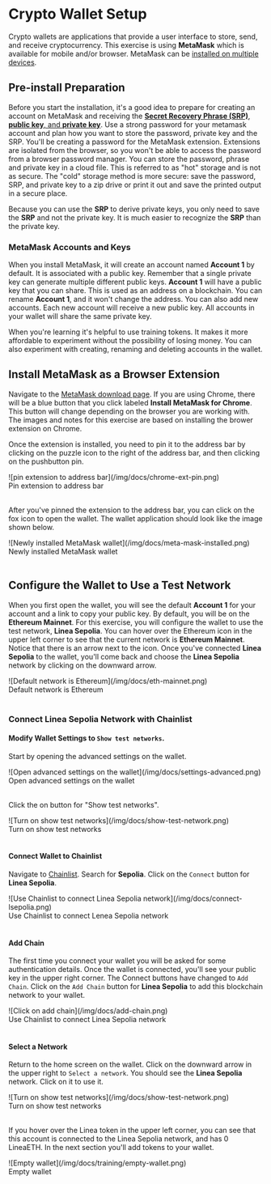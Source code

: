 # Crypto Wallet Setup

Crypto wallets are applications that provide a user interface to store, send, and receive cryptocurrency. This exercise is using **MetaMask** which is available for mobile and/or browser. MetaMask can be [installed on multiple devices](https://support.metamask.io/managing-my-wallet/using-metamask/using-the-same-metamask-wallet-on-multiple-devices/).

## Pre-install Preparation

Before you start the installation, it's a good idea to prepare for creating an account on MetaMask and receiving the [**Secret Recovery Phrase (SRP)**, **public key**, and **private key**](https://support.metamask.io/getting-started/user-guide-secret-recovery-phrase-password-and-private-keys/). Use a strong password for your metamask account and plan how you want to store the password, private key and the SRP.
You'll be creating a password for the MetaMask extension. Extensions are isolated from the browser, so you won't be able to access the password from a browser password manager. You can store the password, phrase and private key in a cloud file. This is referred to as "hot" storage and is not as secure. The "cold" storage method is more secure: save the password, SRP, and private key to a zip drive or print it out and save the printed output in a secure place.

Because you can use the **SRP** to derive private keys, you only need to save the **SRP** and not the private key. It is much easier to recognize the **SRP** than the private key.

### MetaMask Accounts and Keys

When you install MetaMask, it will create an account named **Account 1** by default. It is associated with a public key. Remember that a single private key can generate multiple different public keys. **Account 1** will have a public key that you can share. This is used as an address on a blockchain. You can rename **Account 1**, and it won't change the address. You can also add new accounts. Each new account will receive a new public key. All accounts in your wallet will share the same private key.

When you're learning it's helpful to use training tokens. It makes it more affordable to experiment without the possibility of losing money. You can also experiment with creating, renaming and deleting accounts in the wallet.

## Install MetaMask as a Browser Extension

Navigate to the [MetaMask download page](https://metamask.io/download/). If you are using Chrome, there will be a blue button that you click labeled **Install MetaMask for Chrome**. This button will change depending on the browser you are working with. The images and notes for this exercise are based on installing the brower extension on Chrome.

Once the extension is installed, you need to pin it to the address bar by clicking on the puzzle icon to the right of the address bar, and then clicking on the pushbutton pin.

<div style={{border:"2px solid black", width:"310px", margin: "0 auto"}}>
![pin extension to address bar](/img/docs/chrome-ext-pin.png)
</div>
<div style={{ width:"310px", margin: "0 auto"}}>
<figcaption>Pin extension to address bar</figcaption> 
</div>
<br/>

After you've pinned the extension to the address bar, you can click on the fox icon to open the wallet. The wallet application should look like the image shown below.

<div style={{border:"2px solid black", width:"310px", margin: "0 auto"}}>
![Newly installed MetaMask wallet](/img/docs/meta-mask-installed.png)
</div>
<div style={{ width:"310px", margin: "0 auto"}}>
<figcaption>Newly installed MetaMask wallet</figcaption> 
</div>
<br/>

## Configure the Wallet to Use a Test Network

When you first open the wallet, you will see the default **Account 1** for your account and a link to copy your public key. By default, you will be on the **Ethereum Mainnet**. For this exercise, you will configure the wallet to use the test network, **Linea Sepolia**. You can hover over the Ethereum icon in the upper left corner to see that the current network is **Ethereum Mainnet**. Notice that there is an arrow next to the icon. Once you've connected **Linea Sepolia** to the wallet, you'll come back and choose the **Linea Sepolia** network by clicking on the downward arrow.

<div style={{border:"2px solid black", width:"310px", margin: "0 auto"}}>
![Default network is Ethereum](/img/docs/eth-mainnet.png)
</div>
<div style={{ width:"310px", margin: "0 auto"}}>
<figcaption>Default network is Ethereum</figcaption> 
</div>
<br/>

### Connect Linea Sepolia Network with Chainlist

#### Modify Wallet Settings to `Show test networks`.

Start by opening the advanced settings on the wallet.

<div style={{border:"2px solid black", width:"310px", margin: "0 auto"}}>
![Open advanced settings on the wallet](/img/docs/settings-advanced.png)
</div>
<div style={{ width:"310px", margin: "0 auto"}}>
<figcaption>Open advanced settings on the wallet</figcaption> 
</div>
<br/>

Click the on button for "Show test networks".

<div style={{border:"2px solid black", width:"310px", margin: "0 auto"}}>
![Turn on show test networks](/img/docs/show-test-network.png)
</div>
<div style={{ width:"310px", margin: "0 auto"}}>
<figcaption>Turn on show test networks</figcaption> 
</div>
<br/>

#### Connect Wallet to Chainlist

Navigate to [Chainlist](https://chainid.network/). Search for **Sepolia**. Click on the `Connect` button for **Linea Sepolia**.

<div className="lg-img" style={{border:"2px solid black", margin: "0 auto"}}>
![Use Chainlist to connect Linea Sepolia network](/img/docs/connect-lsepolia.png)
</div>
<div className="lg-img" style={{margin: "0 auto"}}>
<figcaption className="lg-img">Use Chainlist to connect Lenea Sepolia network</figcaption> 
</div>
<br/>

#### Add Chain

The first time you connect your wallet you will be asked for some authentication details. Once the wallet is connected, you'll see your public key in the upper right corner. The Connect buttons have changed to `Add Chain`. Click on the `Add Chain` button for **Linea Sepolia** to add this blockchain network to your wallet.

<div className="lg-img" style={{border:"2px solid black", margin: "0 auto"}}>
![Click on add chain](/img/docs/add-chain.png)
</div>
<div className="lg-img" style={{ margin: "0 auto"}}>
<figcaption>Use Chainlist to connect Linea Sepolia network</figcaption> 
</div>
<br/>

#### Select a Network

Return to the home screen on the wallet. Click on the downward arrow in the upper right to `Select a network`. You should see the **Linea Sepolia** network. Click on it to use it.

<div style={{border:"2px solid black", width:"310px", margin: "0 auto"}}>
![Turn on show test networks](/img/docs/show-test-network.png)
</div>
<div style={{ width:"310px", margin: "0 auto"}}>
<figcaption>Turn on show test networks</figcaption> 
</div>
<br/>

If you hover over the Linea token in the upper left corner, you can see that this account is connected to the Linea Sepolia network, and has 0 LineaETH. In the next section you'll add tokens to your wallet.

<div style={{border:"2px solid black", width:"310px", margin: "0 auto"}}>
![Empty wallet](/img/docs/training/empty-wallet.png)
</div>
<div style={{ width:"310px", margin: "0 auto"}}>
<figcaption>Empty wallet</figcaption> 
</div>
<br/>

